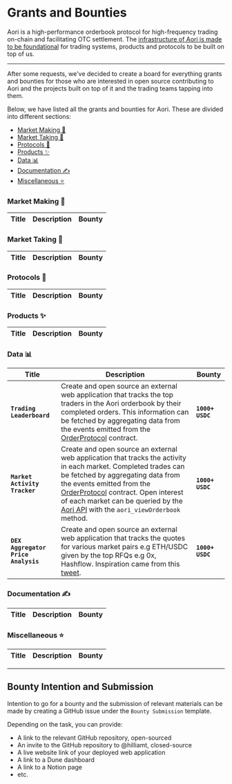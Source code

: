 # Grants and Bounties

Aori is a high-performance orderbook protocol for high-frequency trading on-chain and facilitating OTC settlement. The [infrastructure of Aori is made to be foundational](https://aori-io.notion.site/Order-A-Litepaper-62f809b5c25c4798ad2c1d48d883e7bd) for trading systems, products and protocols to be built on top of us.

---

After some requests, we've decided to create a board for everything grants and bounties for those who are interested in open source contributing to Aori and the projects built on top of it and the trading teams tapping into them.

Below, we have listed all the grants and bounties for Aori. These are divided into different sections:
- [Market Making 🌊](#market-making-)
- [Market Taking 💱](#market-taking-)
- [Protocols 🔌](#protocols-)
- [Products ✨](#products-)
- [Data 📊](#data-)
- [Documentation ✍️](#documentation-)
- [Miscellaneous ⭐](#miscellaneous-)

### Market Making 🌊
|Title|Description|Bounty|
|--|--|--|




### Market Taking 💱
|Title|Description|Bounty|
|--|--|--|

### Protocols 🔌
|Title|Description|Bounty|
|--|--|--|

### Products ✨
|Title|Description|Bounty|
|--|--|--|

### Data 📊

|Title|Description|Bounty|
|-|-|-|
|**`Trading Leaderboard`**| Create and open source an external web application that tracks the top traders in the Aori orderbook by their completed orders. This information can be fetched by aggregating data from the events emitted from the [OrderProtocol](https://goerli.etherscan.io/address/0xea2b4e7f02b859305093f9f4778a19d66ca176d5) contract. |**`1000+ USDC`**|
|**`Market Activity Tracker`**| Create and open source an external web application that tracks the activity in each market. Completed trades can be fetched by aggregating data from the events emitted from the [OrderProtocol](https://goerli.etherscan.io/address/0xea2b4e7f02b859305093f9f4778a19d66ca176d5) contract. Open interest of each market can be queried by the [Aori API](https://www.aori.io/developers/api/orderbooks) with the `aori_viewOrderbook` method. |**`1000+ USDC`**|
|**`DEX Aggregator Price Analysis`**| Create and open source an external web application that tracks the quotes for various market pairs e.g ETH/USDC given by the top RFQs e.g 0x, Hashflow. Inspiration came from this [tweet](https://twitter.com/0xTaker/status/1658470128676380672).|**`1000+ USDC`**|


### Documentation ✍️
|Title|Description|Bounty|
|--|--|--|

### Miscellaneous ⭐
|Title|Description|Bounty|
|--|--|--|

---

## Bounty Intention and Submission

Intention to go for a bounty and the submission of relevant materials can be made by creating a GitHub issue under the `Bounty Submission` template.

Depending on the task, you can provide:
- A link to the relevant GitHub repository, open-sourced
- An invite to the GitHub repository to @hilliamt, closed-source
- A live website link of your deployed web application
- A link to a Dune dashboard
- A link to a Notion page
- etc.